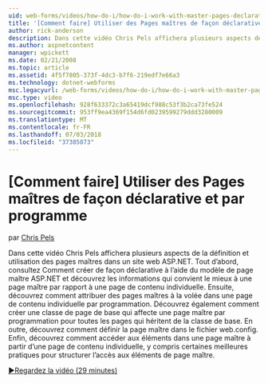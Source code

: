 ```yaml
---
uid: web-forms/videos/how-do-i/how-do-i-work-with-master-pages-declaratively-and-programmatically
title: '[Comment faire] Utiliser des Pages maîtres de façon déclarative et par programme | Microsoft Docs'
author: rick-anderson
description: Dans cette vidéo Chris Pels affichera plusieurs aspects de la définition et utilisation des pages maîtres dans un site web ASP.NET. Tout d’abord, consultez Comment créer des pages maîtres declarati...
ms.author: aspnetcontent
manager: wpickett
ms.date: 02/21/2008
ms.topic: article
ms.assetid: 4f5f7805-373f-4dc3-b7f6-219edf7e66a3
ms.technology: dotnet-webforms
msc.legacyurl: /web-forms/videos/how-do-i/how-do-i-work-with-master-pages-declaratively-and-programmatically
msc.type: video
ms.openlocfilehash: 928f633372c3a65419dcf988c53f3b2ca73fe524
ms.sourcegitcommit: 953ff9ea4369f154d6fd0239599279ddd3280009
ms.translationtype: MT
ms.contentlocale: fr-FR
ms.lasthandoff: 07/03/2018
ms.locfileid: "37385873"
---
```

<a name="how-do-i-work-with-master-pages-declaratively-and-programmatically"></a>[Comment faire] Utiliser des Pages maîtres de façon déclarative et par programme
====================
par [Chris Pels](https://twitter.com/chrispels)

Dans cette vidéo Chris Pels affichera plusieurs aspects de la définition et utilisation des pages maîtres dans un site web ASP.NET. Tout d’abord, consultez Comment créer de façon déclarative à l’aide du modèle de page maître ASP.NET et découvrez les informations qui convient le mieux à une page maître par rapport à une page de contenu individuelle. Ensuite, découvrez comment attribuer des pages maîtres à la volée dans une page de contenu individuelle par programmation. Découvrez également comment créer une classe de page de base qui affecte une page maître par programmation pour toutes les pages qui héritent de la classe de base. En outre, découvrez comment définir la page maître dans le fichier web.config. Enfin, découvrez comment accéder aux éléments dans une page maître à partir d’une page de contenu individuelle, y compris certaines meilleures pratiques pour structurer l’accès aux éléments de page maître.

[&#9654;Regardez la vidéo (29 minutes)](https://channel9.msdn.com/Blogs/ASP-NET-Site-Videos/how-do-i-work-with-master-pages-declaratively-and-programmatically)
